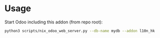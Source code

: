 # Usage

Start Odoo including this addon (from repo root):

```bash
python3 scripts/nix_odoo_web_server.py --db-name mydb --addon l10n_hk
```
